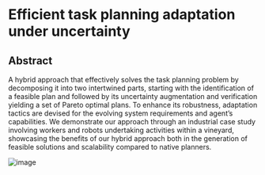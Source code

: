 # Efficient task planning adaptation under uncertainty

## Abstract

A hybrid approach that effectively solves the task planning problem by decomposing it into two intertwined parts, starting with the identification of a feasible plan and followed by its uncertainty augmentation and verification yielding a set of Pareto optimal plans. To enhance its robustness, adaptation tactics are devised for the evolving system requirements and agent’s capabilities. We demonstrate our approach through an industrial case study involving workers and robots undertaking activities within a vineyard, showcasing the benefits of our hybrid approach both in the generation of feasible solutions and scalability compared to native planners.

![image](https://github.com/user-attachments/assets/a1ac9011-b261-4b4b-8350-0241fd0ffc89)

